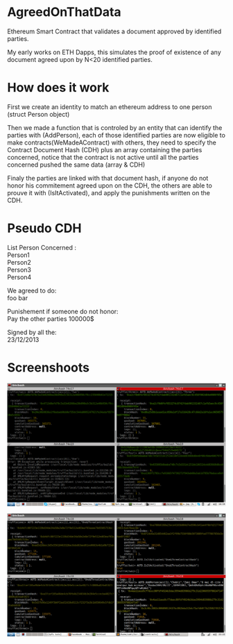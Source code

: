 # AgreedOnThatData
Ethereum Smart Contract that validates a document approved by identified parties.

My early works on ETH Dapps, this simulates the proof of existence of any document agreed upon by N<20 identified parties. 

# How does it work
First we create an identity to match an ethereum address to one person (struct Person object)

Then we made a function that is controled by an entity that can identify the parties with (AddPerson), each of those identified parties are now eligible to make contracts(WeMadeAContract) with others, they need to specify the Contract Document Hash (CDH) plus an array containing the parties concerned, notice that the contract is not active until all the parties concerned pushed the same data  (array & CDH)

Finaly the parties are linked with that document hash, if anyone do not honor his commitement agreed upon on the CDH, the others are able to prouve it with (IsItActivated), and apply the punishments written on the CDH.


# Pseudo CDH

List Person Concerned :                   
    Person1                               
    Person2                               
    Person3                                
    Person4                               
                                          
We agreed to do:                          
  foo bar                                 
                                          
Punishement if someone do not honor:      
  Pay the other parties 100000$           
                                          
Signed by all the:                        
                            23/12/2013    



# Screenshoots


![Alt text](./OnlyOneParty.png?raw=true "Title")

![Alt text](./TwoParties.png?raw=true "Title")


